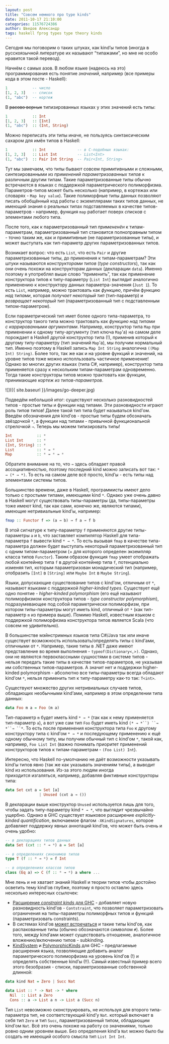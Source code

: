 ```yaml
---
layout: post
title: "Совсем немного про type kinds"
date: 2011-10-17 21:10:00
categories: 11576724386
author: Шведов Александр
tags: haskell fprog types type theory kinds
---
```

Сегодня мы поговорим о таких штуках, как kind’ы типов (иногда в русскоязычной литературе их называют “типажами”, но мне не особо нравится такой перевод).

Начнём с самых азов. В любом языке (надеюсь на это) программирования есть понятие *значений*, например (все примеры кода в этом посте - Haskell):

```haskell
1           -- число
[1, 2, 3]   -- список
(1, "abc")  -- кортеж
```

В ~~расово верных~~ типизированных языках у этих значений есть типы:

```haskell
1           :: Int
[1, 2, 3]   :: [Int]
(1, "abc")  :: (Int, String)
```

Можно переписать эти типы иначе, не пользуясь синтаксическим сахаром для имён типов в Haskell:

```haskell
1           :: Int              -- в C-подобных языках:
[1, 2, 3]   :: List Int         -- List<Int>
(1, "abc")  :: Pair Int String  -- Pair<Int, String>
```

Тут мы замечаем, что типы бывают совсем примитивными и сложными, синтезированными из *применений параметризованных типов* к различным другим типам. Такие параметризованные типы обычно встречаются в языках с поддержкой параметрического полиморфизма. Параметров-типов может быть несколько (например, в кортежах или словарях - `Map key value`). Такие полиморфные типы данных позволяют писать обобщённый код работы с экземплярами таких типов данных, не имеющий знания о реальных типах подставляемых в качестве типов-параметров - например, функция `map` работает поверх *списков* с элементами любого типа.

После того, как к параметризованный тип *примененён* к типам-параметрам, параметризованный тип становится полноправным типом - точно таким же, как и примитивные (не параметризованные типы), и может выступать как тип-параметр других параметризованных типов.

Возникает вопрос: что есть `List`, что есть `Pair` и другие параметризованные типы, до применения к типам-параметрам? Эти штуки называются *конструкторами типов* (*type constructors*), так как они очень похожи на конструкторам данных (декларации `data`). Именно поэтому я употреблял выше слово “применить”, так как применение конструктора типов к типу-параметру (`List Int`) выглядит аналогично применению к конструктору данных параметра-значения (`Just 1`). То есть `List`, например, можно трактовать как *функцию*, причём функцию *над типами*, которая *получает некоторый тип* (тип-параметр) и *возвращает некоторый тип* (параметризованный тип с подставленным типом-параметром).

Если параметрический тип имет более одного типа-параметра, то конструктор такого типа можно трактовать как *функцию над типами с каррированными аргументами*. Например, конструктор типа `Map` при применении к одному типу-аргументу (тип ключа `Map`'а) на самом деле порождает в Haskell другой конструктор типа (!), применив который к другому типу-параметру (тип значений `Map`'а), мы получим нормальный тип. Именно поэтому в Haskell запись `Map Int String` аналогична `((Map Int) String)`. Более того, так же как и на уровне функций и значений, на уровне типов тоже можно исполльзовать частичное применение! Однако во многих других языках (типа C#, например), конструктор типа применяется сразу к нескольким типам-параметрам одновременно. Тогда такие конструкторы типов можно трактовать как функции, принимающие *кортеж из типов-параметров*.

![]({{ site.baseurl }}/images/go-deeper.jpg)

Подведём небольшой итог: существуют несколько разновидностей типов - простые типы и функции над типами. Эти разновидности играют роль *типов типов*! Далее такой тип типа будет называться kind’ом. Введём обозначения для kind’ов - простые типы будем обозначать звёздочкой `*`, а функции над типами - привычной функциональной стрелочкой `→`. Теперь мы можем типизировать типы!

```haskell
Int           :: *
List Int      :: *
(Int, String) :: *
List          :: * → *
Map           :: * → * → *
```

Обратите внимание на то, что `→` здесь обладает правой ассоциативностью, поэтому последний kind можно записать вот так: `* → (* → *)`. То есть на самом деле всё просто, kind’ы - есть типы над элементами системы типов.

Большинство времени, даже в Haskell, программисты имеют дело только с простыми типами, имеющими kind `*`. Однако уже очень давно в Haskell могут существовать типы-параметры (да, типы-параметры тоже имеют kind, так как сами, конечно же, являются типами), имеющие нетривиальные kind’ы, например:

```haskell
fmap :: Functor f => (a → b) → f a → f b
```

В этой сигнатуре к типу-параметру `f` применяются другие типы-параметры `a` и `b`, что заставляет компилятор Haskell для типа-параметра `f` вывести kind `* → *`. То есть вызывая `fmap` в качестве типа-параметра должен будет выступать некоторый параметризованный тип с одним типом-параметром (+ для которого определен экземпляр класса типов `Functor`). Таким образом функция `fmap` умеет отображать любой контейнер типа `f` в другой контейнер типа `f`, потенциально изменяя тип, которым параметризован монадический тип (например, отобразить `[Int]` в `[String]` или `Maybe Int` в `Maybe String`).

Языки, допускающие существование типов с kind’ом, отличным от `*`, называют языками с поддержкой *higher-kinded types*. Существует ещё одно понятие - *higher-kinded polymorphism* (его ещё называют полиморфизмом конструктора типов - *type constructor polymorphism*), подразумевающее под собой параметрически полиморфизм, при котором типы-параметры могут иметь kind, отличный от `*` (как тип-параметр `m` из примера выше). Помимо Haskell, известным языком с поддержкой полиморфизма конструктора типов является Scala (что совсем не удивительно).

В большинстве мэйнстримных языков типа C#/Java так или иначе существует возможность использовать/определять типы с kind’ами, отличными от `*`. Например, такие типы в .NET даже имеют представление во время выполнения - `typeof(Dictionary<,>)`. Однако, они не являются первоклассными сущностями в системе типов - нельзя передать такие типы в качестве типов-параметров, не указывая им собственных типов-параметров. А значит нет и поддержки higher-kinded polymorphism - абсолютно все типы-параметры всегда обладают kind’ом `*`, нельзя применить тип к типу-параметру как-то так: `T<int>`.

Существуют множество других нетривиальных случаев типов, обладающих необычными kind’ами, например в этом определении типа данных:

```haskell
data Foo m a = Foo (m a)
```

Тип-параметр `m` будет иметь kind `* → *` (так как к нему применяется тип-параметр `a`), а вот уже сам тип `Foo` будет иметь kind `(* → *``) ``→ *``→ ``*`. То есть после применения конструктора типа `Foo` к другому конструктору типа с kind’ом `* → *` и последующему применению к ещё одному обычному типу, мы получим обычный тип с kind’ом `*`, такой как, например, `Foo List Int` (важно понимать приоритет применений конструкторов типов к типам-параметрам - `(Foo List) Int`).

Интересно, что Haskell по-умолчанию не даёт возможности указывать kind’ы типов явно (так же как указывать значениям типы), а выводит kind из использования. Из-за этого людям иногда приходится изгаляться, например, добавляя фиктивные конструкторы типа:

```haskell
data Set cxt a = Set [a]
               | Unused (cxt a → ())
```

В декларации выше конструктор `Unused` используется лишь для того, чтобы задать типу-параметру kind `* → *`, что выглядит чрезвычайно ущербно. Однако в GHC существует языковое расширение *explicitly-kinded quantification*, включаемое флагом `-XKindSignatures`, которое добавляет поддержку явных аннотаций kind’ов, что может быть очень и очень удобно:

```haskell
-- в декларациях типов данных
data Set (cxt :: * → *) a = Set [a]

-- в определениях синонимов типов
type T (f :: * → *) = f Int

-- в определениях классов типов
class (Eq a) => C (f :: * → *) a where ...
```

Мне лень и не хватает знаний Haskell и теории типов чтобы достойно осветить тему kind’ов глубже, поэтому я просто оставлю здесь несколько интересных ссылочек:

* [Расширение *constraint kinds* для GHC](http://blog.omega-prime.co.uk/?p=127) - добавляет новую разновидность kind’ов - `Contstraint`, что позволяет параметризовать ограничения на типы-параметры полиморфных типов и функций (параметризовать constraints).
* В системах kind’ов [может встречаться](http://hackage.haskell.org/trac/ghc/wiki/IntermediateTypes) и такие типы kind’ов, как распакованные типы (обычно обозначаются символом `#`). Более того, между kind’ами может существовать отношение, аналогичное вложению/включению типов - subkinding.
* [KindSystem](http://hackage.haskell.org/trac/ghc/wiki/KindSystem) и [PolymorphicKinds](http://hackage.haskell.org/trac/ghc/wiki/PolymorphicKinds) для GHC - предлагаемые расширения языка, позволяющие добавить аналог параметрического полиморфизма на уровень kind’ов (!) и определять собственные kind’ы (!!). Самый известный пример всего этого безобразия - списки, параметризованные собственной длинной:

```haskell
data kind Nat = Zero | Succ Nat

data List :: * -> Nat -> * where
  Nil  :: List a Zero
  Cons :: a -> List a n -> List a (Succ n)
```

Тип `List` невозможно сконструировать, не используя для второго типа-параметра тип, не соответствующий kind’у `Nat`. который включает в себя тип `Zero` и тип `Suсс`, параметризованный типом, обладающим kind’ом `Nat`. Всё это очень похоже на работу со значениями, только ровно одним уровнем выше. Без определения kind’а `Nat` можно было бы создать не имеющий особого смысла тип `List Int Int`.